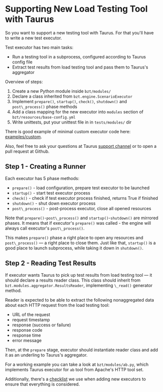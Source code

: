 # Supporting New Load Testing Tool with Taurus

So you want to support a new testing tool with Taurus. For that you'll have to write a new test executor.

Test executor has two main tasks:

* Run a testing tool in a subprocess, configured according to Taurus config file
* Extract test results from load testing tool and pass them to Taurus's aggregator

Overview of steps:
1. Create a new Python module inside `bzt/modules/`
2. Declare a class inherited from `bzt.engine.ScenarioExecutor`
3. Implement `prepare()`, `startup()`, `check()`, `shutdown()` and `post\_process()` phase methods
4. Add a class mapping for the new executor into `modules` section of `bzt/resources/base-config.yml`
5. Write unittests, put your unittest file in in `tests/modules/` dir

There is good example of minimal custom executor code here: [examples/custom](https://github.com/Blazemeter/taurus/tree/master/examples/custom).

Also, feel free to ask your questions at Taurus [support channel](https://groups.google.com/forum/#!forum/codename-taurus)
or to open a pull request at Github.


## Step 1 - Creating a Runner

Each executor has 5 phase methods:
- `prepare()` - load configuration, prepare test executor to be launched
- `startup()` - start test executor process
- `check()` - check if test executor process finished, returns True if finished
- `shutdown()` - shut down executor process
- `post\_process()` - post-process executor, close all opened resources

Note that `prepare()`-`post\_process()` and `startup()`-`shutdown()` are mirrored phases.
It means that if executor's `prepare()` was called - the engine will always call executor's `post\_process()`.

This makes `prepare()` phase a right place to open any resources and `post\_process()` — a right place to close them.
Just like that, `startup()` is a good place to launch subprocess, while taking it down in `shutdown()`.
 

## Step 2 - Reading Test Results

If executor wants Taurus to pick up test results from load testing tool — it should declare a results reader class.
This class should inherit from `bzt.modules.aggregator.ResultsReader`, implementing `\_read()` generator method.

Reader is expected to be able to extract the following nonaggregated data about
each HTTP request from the load testing tool:

* URL of the request
* request timestamp
* response (success or failure)
* response code
* response time
* error message

Then, at the `prepare` stage, executor should instantiate reader class and add it as an underling to Taurus's aggregator.

For a working example you can take a look at `bzt/modules/ab.py`, which implements Taurus executor for `ab` tool
from Apache's HTTP tool set.

Additionally, there's a [checklist](../docs/NewExecutorChecklist.md) we use when adding new
executors to ensure that everything is considered.